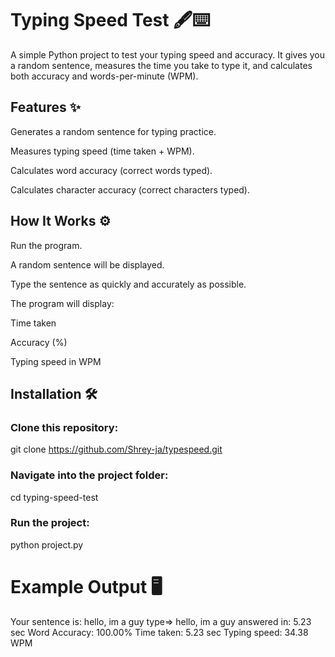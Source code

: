 # Typing Speed Test 🖋️⌨️

A simple Python project to test your typing speed and accuracy.
It gives you a random sentence, measures the time you take to type it, and calculates both accuracy and words-per-minute (WPM).

## Features ✨

Generates a random sentence for typing practice.

Measures typing speed (time taken + WPM).

Calculates word accuracy (correct words typed).

Calculates character accuracy (correct characters typed).

## How It Works ⚙️

Run the program.

A random sentence will be displayed.

Type the sentence as quickly and accurately as possible.

The program will display:

Time taken

Accuracy (%)

Typing speed in WPM
## Installation 🛠️

### Clone this repository:

git clone https://github.com/Shrey-ja/typespeed.git


### Navigate into the project folder:

cd typing-speed-test


### Run the project:

python project.py

# Example Output 🖥️
Your sentence is: hello, im a guy
type=> hello, im a guy
 answered in: 5.23 sec
Word Accuracy: 100.00%
Time taken: 5.23 sec
Typing speed: 34.38 WPM
